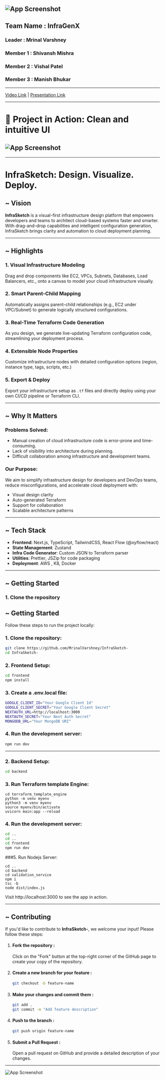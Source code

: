 ## ![App Screenshot](hackLogo.png)

## Team Name : InfraGenX

### Leader : Mrinal Varshney

### Member 1 : Shivansh Mishra

### Member 2 : Vishal Patel

### Member 3 : Manish Bhukar

---

[Video Link](https://drive.google.com/file/d/1I6DeUCko3kg5_A9w4dMJlgQRWjATsgbY/view?usp=drive_link) | [Presentation Link](https://docs.google.com/presentation/d/1c9yZ-Z6Jd1-Ib2GWKJZdKBooBFGtrE2P/edit?usp=drive_link&ouid=106787449728337787260&rtpof=true&sd=true)

---

# 🚀 Project in Action: Clean and intuitive UI

## ![App Screenshot](InfraSketch.png)

---

# InfraSketch: Design. Visualize. Deploy.

## ~ Vision

**InfraSketch** is a visual-first infrastructure design platform that empowers developers and teams to architect cloud-based systems faster and smarter. With drag-and-drop capabilities and intelligent configuration generation, InfraSketch brings clarity and automation to cloud deployment planning.

---

## ~ Highlights

### 1. Visual Infrastructure Modeling

Drag and drop components like EC2, VPCs, Subnets, Databases, Load Balancers, etc., onto a canvas to model your cloud infrastructure visually.

### 2. Smart Parent-Child Mapping

Automatically assigns parent-child relationships (e.g., EC2 under VPC/Subnet) to generate logically structured configurations.

### 3. Real-Time Terraform Code Generation

As you design, we generate live-updating Terraform configuration code, streamlining your deployment process.

### 4. Extensible Node Properties

Customize infrastructure nodes with detailed configuration options (region, instance type, tags, scripts, etc.)

### 5. Export & Deploy

Export your infrastructure setup as `.tf` files and directly deploy using your own CI/CD pipeline or Terraform CLI.

---

## ~ Why It Matters

### Problems Solved:

- Manual creation of cloud infrastructure code is error-prone and time-consuming.
- Lack of visibility into architecture during planning.
- Difficult collaboration among infrastructure and development teams.

### Our Purpose:

We aim to simplify infrastructure design for developers and DevOps teams, reduce misconfigurations, and accelerate cloud deployment with:

- Visual design clarity
- Auto-generated Terraform
- Support for collaboration
- Scalable architecture patterns

---

## ~ Tech Stack

- **Frontend**: Next.js, TypeScript, TailwindCSS, React Flow (@xyflow/react)
- **State Management**: Zustand
- **Infra Code Generator**: Custom JSON to Terraform parser
- **Utilities**: Prettier, JSZip for code packaging
- **Deployment**: AWS , K8, Docker

---

## ~ Getting Started

### 1. Clone the repository

## ~ Getting Started

Follow these steps to run the project locally:

### 1. Clone the repository:

```bash
git clone https://github.com/MrinalVarshney/InfraSketch-
cd InfraSketch-
```

### 2. Frontend Setup:

```bash
cd frontend
npm install
```

### 3. Create a .env.local file:

```bash
GOOGLE_CLIENT_ID="Your Google Client Id"
GOOGLE_CLIENT_SECRET="Your Google Client Secret"
NEXTAUTH_URL=http://localhost:3000
NEXTAUTH_SECRET="Your Next Auth Secret"
MONGODB_URL="Your MongoDB URI"

```


### 4. Run the development server:

```bash
npm run dev
```

---

### 2. Backend Setup:

```bash
cd backend

```

### 3. Run Terraform template Engine:

```
cd terraform_template_engine
python -m venv myenv
python3 -m venv myenv
source myenv/bin/activate
uvicorn main:app --reload
```


### 4. Run the development server:

```bash
cd ..
cd ..
cd frontend
npm run dev
```

###5. Run Nodejs Server:

```
cd ..
cd backend
cd validation_service
npm i
tsc -b
node dist/index.js
```

Visit http://localhost:3000 to see the app in action.

---

## ~ Contributing

If you'd like to contribute to **InfraSketch-**, we welcome your input! Please follow these steps:

1. #### Fork the repository :

   Click on the "Fork" button at the top-right corner of the GitHub page to create your copy of the repository.

2. #### Create a new branch for your feature :
   ```bash
   git checkout -b feature-name
   ```
3. #### Make your changes and commit them :

   ```bash
   git add .
   git commit -m "Add feature description"
   ```

4. #### Push to the branch :

   ```bash
   git push origin feature-name
   ```

5. #### Submit a Pull Request :
   Open a pull request on GitHub and provide a detailed description of your changes.

---


![App Screenshot](hackLogo.png)
